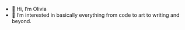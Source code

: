 - 👋 Hi, I’m Olivia
- 👀 I’m interested in basically everything from code to art to writing and beyond.

<!---
LeafeonZ/LeafeonZ is a ✨ special ✨ repository because its `README.md` (this file) appears on your GitHub profile.
You can click the Preview link to take a look at your changes.
--->
